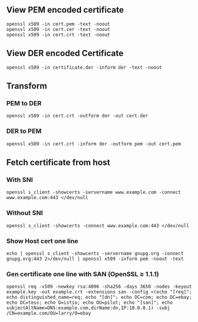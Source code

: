 ## View PEM encoded certificate
```shell
openssl x509 -in cert.pem -text -noout
openssl x509 -in cert.cer -text -noout
openssl x509 -in cert.crt -text -noout
```

## View DER encoded Certificate

```shell
openssl x509 -in certificate.der -inform der -text -noout
```

## Transform

### PEM to DER
```
openssl x509 -in cert.crt -outform der -out cert.der
```

### DER to PEM
```
openssl x509 -in cert.crt -inform der -outform pem -out cert.pem
```

## Fetch certificate from host
### With SNI
```shell
openssl s_client -showcerts -servername www.example.com -connect www.example.com:443 </dev/null
```
### Without SNI
```shell
openssl s_client -showcerts -connect www.example.com:443 </dev/null
```
### Show Host cert one line
```
echo | openssl s_client -showcerts -servername gnupg.org -connect gnupg.org:443 2>/dev/null | openssl x509 -inform pem -noout -text
```

### Gen certificate one line with SAN (OpenSSL ≥ 1.1.1)
```shell
openssl req -x509 -newkey rsa:4096 -sha256 -days 3650 -nodes -keyout example.key -out example.crt -extensions san -config <(echo "[req]"; echo distinguished_name=req; echo "[dn]"; echo DC=com; echo DC=ebay; echo DC=tess; echo O=istio; echo OU=pilot; echo "[san]"; echo subjectAltName=DNS:example.com,dirName:dn,IP:10.0.0.1) -subj /CN=example.com/OU=larry/O=ebay
```
